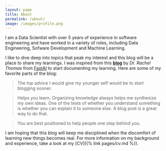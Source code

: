 ```yaml
---
layout: page
title: About
permalink: /about/
image: /images/profile.png
---
```


I am a Data Scientist with over 5 years of experience in software engineering and have worked in a variety of roles, including Data Engineering, Sofware Development and Machine Learning.

I like to dive deep into topics that peak my interest and this blog will be a place to share my learnings. I was inspired from this [__blog__](https://medium.com/@racheltho/why-you-yes-you-should-blog-7d2544ac1045) by _Dr. Rachel Thomas_ from [FastAI](https://www.fast.ai/) to start documenting my learning. Here are some of my favorite parts of the blog:

> The top advice I would give my younger self would be to start blogging sooner.

> Helps you learn. Organizing knowledge always helps me synthesize my own ideas. One of the tests of whether you understand something is whether you can explain it to someone else. A blog post is a great way to do that.

> You are best positioned to help people one step behind you.



I am hoping that this blog will keep me disciplined when the discomfort of learning new things becomes real. For more information on my background and experience, take a look at my [CV]({% link pages/cv.md %}).
